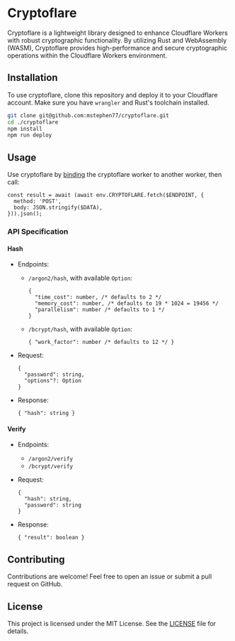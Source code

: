 # Cryptoflare

Cryptoflare is a lightweight library designed to enhance Cloudflare Workers with robust cryptographic functionality. By utilizing Rust and WebAssembly (WASM), Cryptoflare provides high-performance and secure cryptographic operations within the Cloudflare Workers environment.

## Installation

To use cryptoflare, clone this repository and deploy it to your Cloudflare account. Make sure you have `wrangler` and Rust's toolchain installed.

```sh
git clone git@github.com:mstephen77/cryptoflare.git
cd ./cryptoflare
npm install
npm run deploy
```

## Usage

Use cryptoflare by [binding](https://developers.cloudflare.com/workers/runtime-apis/bindings/service-bindings) the cryptoflare worker to another worker, then call:

```TS
const result = await (await env.CRYPTOFLARE.fetch($ENDPOINT, {
  method: 'POST',
  body: JSON.stringify($DATA),
})).json();
```

### API Specification

#### Hash

- Endpoints:
  - `/argon2/hash`, with available `Option`:
    ```TS
    {
      "time_cost": number, /* defaults to 2 */
      "memory_cost": number, /* defaults to 19 * 1024 = 19456 */
      "parallelism": number /* defaults to 1 */
    }
    ```
  - `/bcrypt/hash`, with available `Option`:
    ```TS
    { "work_factor": number /* defaults to 12 */ }
    ```

- Request:
  ```TS
  {
    "password": string,
    "options"?: Option
  }
  ```

- Response:
  ```TS
  { "hash": string }
  ```

#### Verify

- Endpoints:
  - `/argon2/verify`
  - `/bcrypt/verify`

- Request:
  ```TS
  {
    "hash": string,
    "password": string
  }
  ```

- Response:
  ```TS
  { "result": boolean }
  ```

## Contributing

Contributions are welcome! Feel free to open an issue or submit a pull request on GitHub.

## License

This project is licensed under the MIT License. See the [LICENSE](LICENSE) file for details.
